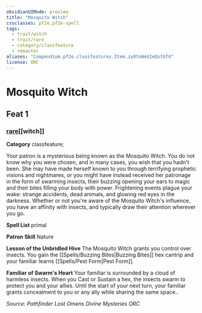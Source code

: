 ```yaml
---
obsidianUIMode: preview
title: "Mosquito Witch"
cssclasses: pf2e,pf2e-spell
tags:
  - trait/witch
  - trait/rare
  - category/classfeature
  - remaster
aliases: "Compendium.pf2e.classfeatures.Item.zy0toWeGIeQstbT4"
license: ORC
---
```

# Mosquito Witch
## Feat 1
### [rare](rare "Rare Rarity Trait")[[witch]]

**Category** classfeature; 




Your patron is a mysterious being known as the Mosquito Witch. You do not know why you were chosen, and in many cases, you wish that you hadn't been. She may have made herself known to you through terrifying prophetic visions and nightmares, or you might have instead received her patronage in the form of swarming insects, their buzzing opening your ears to magic and their bites filling your body with power. Frightening events plague your wake: strange accidents, dead animals, and glowing red eyes in the darkness. Whether or not you're aware of the Mosquito Witch's influence, you have an affinity with insects, and typically draw their attention wherever you go.

**Spell List** primal

**Patron Skill** Nature

**Lesson of the Unbridled Hive** The Mosquito Witch grants you control over insects. You gain the [[Spells/Buzzing Bites|Buzzing Bites]] hex cantrip and your familiar learns [[Spells/Pest Form|Pest Form]].

**Familiar of Swarm's Heart** Your familiar is surrounded by a cloud of harmless insects. When you Cast or Sustain a hex, the insects swarm to protect you and your allies. Until the start of your next turn, your familiar grants concealment to you or any ally while sharing the same space._._

*Source: Pathfinder Lost Omens Divine Mysteries*
*ORC*